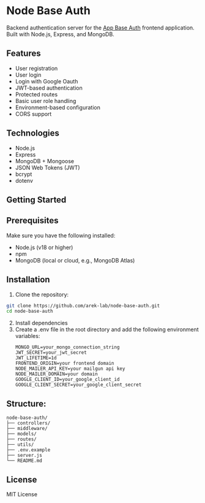# Node Base Auth

Backend authentication server for the [App Base Auth](https://github.com/arek-lab/app-base-auth) frontend application. Built with Node.js, Express, and MongoDB.

## Features

- User registration
- User login
- Login with Google Oauth
- JWT-based authentication
- Protected routes
- Basic user role handling
- Environment-based configuration
- CORS support

## Technologies

- Node.js
- Express
- MongoDB + Mongoose
- JSON Web Tokens (JWT)
- bcrypt
- dotenv

## Getting Started

## Prerequisites

Make sure you have the following installed:

- Node.js (v18 or higher)
- npm
- MongoDB (local or cloud, e.g., MongoDB Atlas)

## Installation

1. Clone the repository:

```bash
git clone https://github.com/arek-lab/node-base-auth.git
cd node-base-auth
```

2. Install dependencies
3. Create a .env file in the root directory and add the following environment variables:
   ```
   MONGO_URL=your_mongo_connection_string
   JWT_SECRET=your_jwt_secret
   JWT_LIFETIME=1d
   FRONTEND_ORIGIN=your frontend domain
   NODE_MAILER_API_KEY=your mailgun api key
   NODE_MAILER_DOMAIN=your domain
   GOOGLE_CLIENT_ID=your_google_client_id
   GOOGLE_CLIENT_SECRET=your_google_client_secret
   ```

## Structure:

```
node-base-auth/
├── controllers/
├── middleware/
├── models/
├── routes/
├── utils/
├── .env.example
├── server.js
└── README.md
```

## License

MIT License
